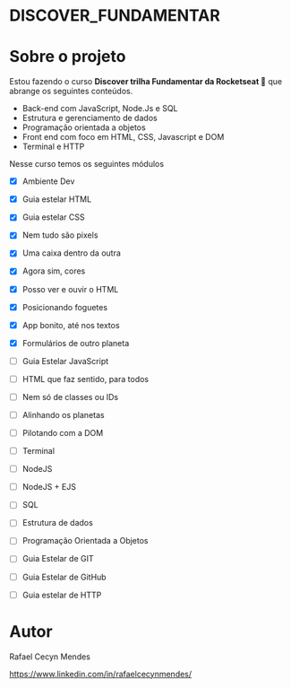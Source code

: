 # DISCOVER_FUNDAMENTAR

# Sobre o projeto

Estou fazendo o curso **Discover trilha Fundamentar da Rocketseat :rocket:** que abrange os seguintes conteúdos. 

* Back-end com JavaScript, Node.Js e SQL
* Estrutura e gerenciamento de dados
* Programação orientada a objetos
* Front end com foco em HTML, CSS, Javascript e DOM
* Terminal e HTTP

Nesse curso temos os seguintes módulos
- [x] Ambiente Dev
- [x] Guia estelar HTML
- [x] Guia estelar CSS
- [x] Nem tudo são pixels
- [x] Uma caixa dentro da outra
- [x] Agora sim, cores
- [x] Posso ver e ouvir o HTML
- [x] Posicionando foguetes
- [x] App bonito, até nos textos
- [x] Formulários de outro planeta
- [ ] Guia Estelar JavaScript
- [ ] HTML que faz sentido, para todos
- [ ] Nem só de classes ou IDs
- [ ] Alinhando os planetas
- [ ] Pilotando com a DOM
- [ ] Terminal
- [ ] NodeJS
- [ ] NodeJS + EJS
- [ ] SQL
- [ ] Estrutura de dados
- [ ] Programação Orientada a Objetos
- [ ] Guia Estelar de GIT
- [ ] Guia Estelar de GitHub
- [ ] Guia estelar de HTTP


# Autor

Rafael Cecyn Mendes

https://www.linkedin.com/in/rafaelcecynmendes/
